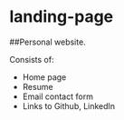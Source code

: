 landing-page
============

##Personal website. 

Consists of:
* Home page
* Resume
* Email contact form
* Links to Github, LinkedIn

